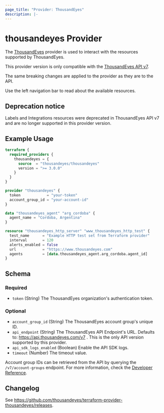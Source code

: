 ```yaml
---
page_title: "Provider: ThousandEyes"
description: |-
---
```


# thousandeyes Provider

The [ThousandEyes](https://www.thousandeyes.com/) provider is used to interact with the resources supported by ThousandEyes.

This provider version is only compatible with the [ThousandEyes API v7](https://developer.cisco.com/docs/thousandeyes/introduction/).

The same breaking changes are applied to the provider as they are to the API.

Use the left navigation bar to read about the available resources.

## Deprecation notice
Labels and Integrations resources were deprecated in ThousandEyes API v7 and are no longer supported in this provider version.

## Example Usage

```terraform
terraform {
  required_providers {
    thousandeyes = {
      source  = "thousandeyes/thousandeyes"
      version = ">= 3.0.0"
    }
  }
}

provider "thousandeyes" {
  token            = "your-token"
  account_group_id = "your-account-id"
}

data "thousandeyes_agent" "arg_cordoba" {
  agent_name = "Cordoba, Argentina"
}

resource "thousandeyes_http_server" "www_thousandeyes_http_test" {
  test_name      = "Example HTTP test set from Terraform provider"
  interval       = 120
  alerts_enabled = false
  url            = "https://www.thousandeyes.com"
  agents         = [data.thousandeyes_agent.arg_cordoba.agent_id]
}
```

<!-- schema generated by tfplugindocs -->
## Schema

### Required

- `token` (String) The ThousandEyes organization's authentication token.

### Optional

- `account_group_id` (String) The ThousandEyes account group's unique ID.
- `api_endpoint` (String) The ThousandEyes API Endpoint's URL. Defaults to: https://api.thousandeyes.com/v7 . This is the only API version supported by this provider.
- `api_sdk_logs_enabled` (Boolean) Enable the API SDK logs.
- `timeout` (Number) The timeout value.

Account group IDs can be retrieved from the API by querying the `/v7/account-groups` endpoint. For more information, check the
[Developer Reference](https://developer.cisco.com/docs/thousandeyes/list-account-groups/).

## Changelog

See https://github.com/thousandeyes/terraform-provider-thousandeyes/releases.
